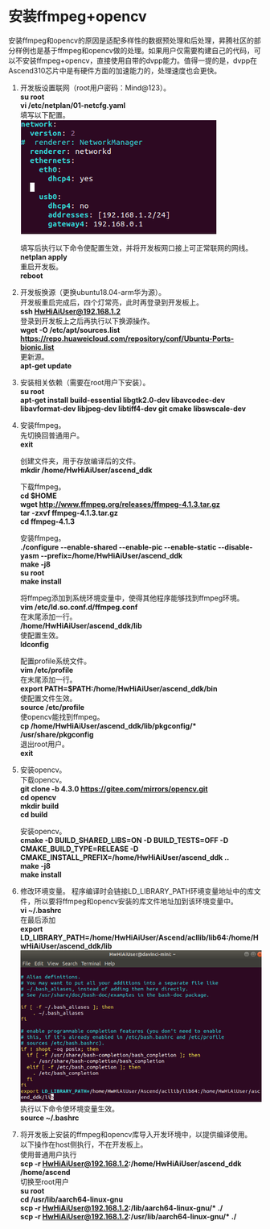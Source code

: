 # 安装ffmpeg+opencv<a name="ZH-CN_TOPIC_0228768065"></a>

安装ffmpeg和opencv的原因是适配多样性的数据预处理和后处理，昇腾社区的部分样例也是基于ffmpeg和opencv做的处理。如果用户仅需要构建自己的代码，可以不安装ffmpeg+opencv，直接使用自带的dvpp能力。值得一提的是，dvpp在Ascend310芯片中是有硬件方面的加速能力的，处理速度也会更快。

1.  开发板设置联网（root用户密码：Mind@123）。  
    **su root**  
    **vi /etc/netplan/01-netcfg.yaml**   
    填写以下配置。  
![](figures/network.png "")  

    填写后执行以下命令使配置生效，并将开发板网口接上可正常联网的网线。  
    **netplan apply**   
    重启开发板。  
    **reboot** 

2.  开发板换源（更换ubuntu18.04-arm华为源）。  
    开发板重启完成后，四个灯常亮，此时再登录到开发板上。  
    **ssh HwHiAiUser@192.168.1.2**   
    登录到开发板上之后再执行以下换源操作。  
    **wget -O /etc/apt/sources.list https://repo.huaweicloud.com/repository/conf/Ubuntu-Ports-bionic.list**   
    更新源。  
    **apt-get update** 

3.  安装相关依赖（需要在root用户下安装）。  
    **su root**  
    **apt-get install build-essential libgtk2.0-dev libavcodec-dev libavformat-dev libjpeg-dev libtiff4-dev git cmake libswscale-dev**

4.  安装ffmpeg。  
    先切换回普通用户。  
    **exit**  

    创建文件夹，用于存放编译后的文件。  
    **mkdir /home/HwHiAiUser/ascend_ddk**

    下载ffmpeg。  
    **cd $HOME**  
    **wget http://www.ffmpeg.org/releases/ffmpeg-4.1.3.tar.gz**  
    **tar -zxvf ffmpeg-4.1.3.tar.gz**  
    **cd ffmpeg-4.1.3**

    安装ffmpeg。  
    **./configure --enable-shared --enable-pic --enable-static --disable-yasm --prefix=/home/HwHiAiUser/ascend_ddk**  
    **make -j8**    
    **su root**  
    **make install**

    将ffmpeg添加到系统环境变量中，使得其他程序能够找到ffmpeg环境。  
    **vim /etc/ld.so.conf.d/ffmpeg.conf**  
    在末尾添加一行。  
    **/home/HwHiAiUser/ascend_ddk/lib**  
    使配置生效。  
    **ldconfig**  

    配置profile系统文件。  
    **vim /etc/profile**  
    在末尾添加一行。  
    **export PATH=$PATH:/home/HwHiAiUser/ascend_ddk/bin**  
    使配置文件生效。  
    **source /etc/profile**  
    使opencv能找到ffmpeg。  
    **cp /home/HwHiAiUser/ascend_ddk/lib/pkgconfig/\* /usr/share/pkgconfig**  
    退出root用户。  
    **exit**

5.  安装opencv。  
    下载opencv。  
    **git clone -b 4.3.0 https://gitee.com/mirrors/opencv.git**  
    **cd opencv**  
    **mkdir build**  
    **cd build**  

    安装opencv。  
    **cmake -D BUILD_SHARED_LIBS=ON -D BUILD_TESTS=OFF -D CMAKE_BUILD_TYPE=RELEASE -D             CMAKE_INSTALL_PREFIX=/home/HwHiAiUser/ascend_ddk \.\.**  
    **make -j8**  
    **make install**

6.  修改环境变量。
    程序编译时会链接LD_LIBRARY_PATH环境变量地址中的库文件，所以要将ffmpeg和opencv安装的库文件地址加到该环境变量中。  
    **vi ~/.bashrc**  
    在最后添加  
    **export LD_LIBRARY_PATH=/home/HwHiAiUser/Ascend/acllib/lib64:/home/HwHiAiUser/ascend_ddk/lib**
    ![](figures/bashrc.png "")   
    执行以下命令使环境变量生效。  
    **source ~/.bashrc**

7.  将开发板上安装的ffmpeg和opencv库导入开发环境中，以提供编译使用。  
    以下操作在host侧执行，不在开发板上。   
    使用普通用户执行   
    **scp -r HwHiAiUser@192.168.1.2:/home/HwHiAiUser/ascend_ddk /home/ascend**  
    切换至root用户  
    **su root**  
    **cd /usr/lib/aarch64-linux-gnu**  
    **scp -r HwHiAiUser@192.168.1.2:/lib/aarch64-linux-gnu/\* ./**  
    **scp -r HwHiAiUser@192.168.1.2:/usr/lib/aarch64-linux-gnu/\* ./**